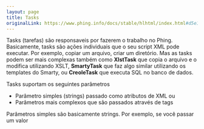 ```yaml
---
layout: page
title: Tasks
originalLink: https://www.phing.info/docs/stable/hlhtml/index.html#d5e1114
---
```


Tasks (tarefas) são responsaveis por fazerem o trabalho no Phing. Basicamente,
tasks são ações individuais que o seu script XML pode executar.
Por exemplo, copiar um arquivo, criar um diretório. Mas as tasks podem ser mais
complexas também como **XlstTask** que copia o arquivo e o modifica utilizando
XSLT, **SmartyTask** que faz algo similar utilizando os templates do Smarty, ou
**CreoleTask** que executa SQL no banco de dados.

Tasks suportam os seguintes parâmetros

* Parâmetro simples (strings) passado como atributos de XML ou
* Parâmetros mais complexos que são passados através de tags

Parâmetros simples são basicamente strings. Por exemplo, se você passar um valor